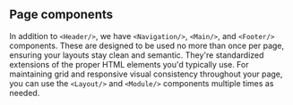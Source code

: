 ## Page components

In addition to `<Header/>`, we have `<Navigation/>`, `<Main/>`, and `<Footer/>`
components. These are designed to be used no more than once per page, ensuring
your layouts stay clean and semantic. They're standardized extensions of the
proper HTML elements you'd typically use. For maintaining grid and responsive
visual consistency throughout your page, you can use the `<Layout/>` and
`<Module/>` components multiple times as needed.
